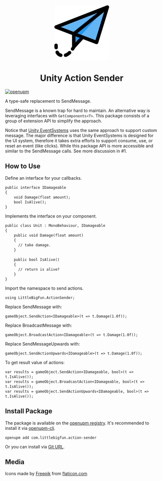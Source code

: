 <p align="center">
  <img width="180" src="https://raw.githubusercontent.com/favoyang/unity-action-sender/master/Media~/icon-512.png" alt="logo">
</p>
<h1 align="center">Unity Action Sender</h1>

[![openupm](https://img.shields.io/npm/v/com.littlebigfun.action-sender?label=openupm&registry_uri=https://package.openupm.com)](https://openupm.com/packages/com.littlebigfun.action-sender/)

A type-safe replacement to SendMessage.

SendMessage is a known trap for hard to maintain. An alternative way is leveraging interfaces with `GetComponents<T>`. This package consists of a group of extension API to simplify the approach.

Notice that [Unity EventSystems](https://docs.unity3d.com/2019.1/Documentation/ScriptReference/EventSystems.ExecuteEvents.Execute.html) uses the same approach to support custom message. The major difference is that Unity EventSystems is designed for the UI system, therefore it takes extra efforts to support consume, use, or reset an event (like clicks). While this package API is more accessible and similar to the SendMessage calls. See more discussion in #1.

## How to Use

Define an interface for your callbacks.

```
public interface IDamageable
{
    void Damage(float amount);
    bool IsAlive();
}
```

Implements the interface on your component.

```
public class Unit : MonoBehaviour, IDamageable
{
    public void Damage(float amount)
    {
      // take damage.
    }

    public bool IsAlive()
    {
      // return is alive?
    }
}
```

Import the namespace to send actions.

```
using LittleBigFun.ActionSender;
```

Replace SendMessage with:

```
gameObject.SendAction<IDamageable>(t => t.Damage(1.0f));
```

Replace BroadcastMessage with:

```
gameObject.BroadcastAction<IDamageable>(t => t.Damage(1.0f));
```

Replace SendMessageUpwards with:

```
gameObject.SendActionUpwards<IDamageable>(t => t.Damage(1.0f));
```

To get result value of actions:
```
var results = gameObject.SendAction<IDamageable, bool>(t => t.IsAlive());
var results = gameObject.BroadcastAction<IDamageable, bool>(t => t.IsAlive());
var results = gameObject.SendActionUpwards<IDamageable, bool>(t => t.IsAlive());
```

## Install Package

The package is available on the [openupm registry](https://openupm.com). It's recommended to install it via [openupm-cli](https://github.com/openupm/openupm-cli).

```
openupm add com.littlebigfun.action-sender
```

Or you can install via [Git URL](https://docs.unity3d.com/Manual/upm-ui-giturl.html).

## Media

Icons made by [Freepik](https://www.flaticon.com/authors/freepik) from [flaticon.com](http://www.flaticon.com)
